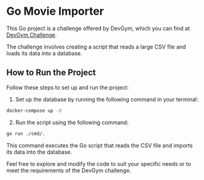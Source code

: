 # Go Movie Importer

This Go project is a challenge offered by DevGym, which you can find at [DevGym Challenge](https://app.devgym.com.br/challenges/ec36e7e2-6a2d-4406-98e1-3029f843b5c3).

The challenge involves creating a script that reads a large CSV file and loads its data into a database.

## How to Run the Project

Follow these steps to set up and run the project:

1. Set up the database by running the following command in your terminal:

```bash
docker-compose up -d
```

2. Run the script using the following command:
```bash
go run ./cmd/.
```

This command executes the Go script that reads the CSV file and imports its data into the database.

Feel free to explore and modify the code to suit your specific needs or to meet the requirements of the DevGym challenge.
